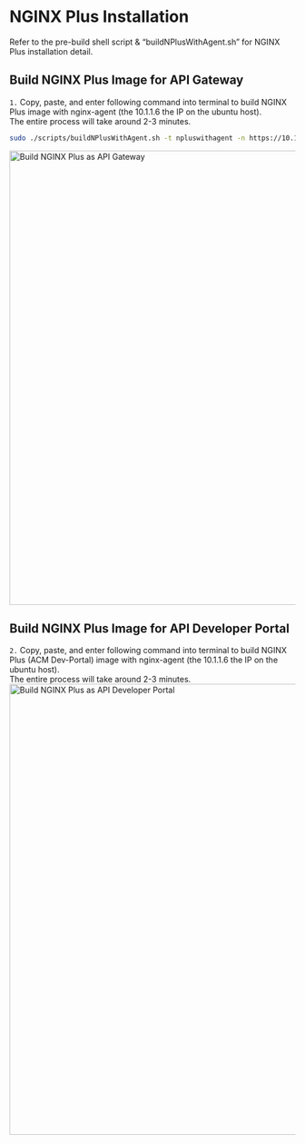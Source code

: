 # NGINX Plus Installation
Refer to the pre-build shell script & “buildNPlusWithAgent.sh” for NGINX Plus installation detail.<br>

## Build NGINX Plus Image for API Gateway
`1.` Copy, paste, and enter following command into terminal to build NGINX Plus image with nginx-agent (the 10.1.1.6 the IP on the ubuntu host).<br>
The entire process will take around 2-3 minutes.<br>
```bash
sudo ./scripts/buildNPlusWithAgent.sh -t npluswithagent -n https://10.1.1.6
```
<img width="800" alt="Build NGINX Plus as API Gateway" src="https://github.com/donchai/nginx-103/assets/6828772/326b4afd-0350-4601-9f19-9e4d5713522d"><br>

## Build NGINX Plus Image for API Developer Portal
`2.` Copy, paste, and enter following command into terminal to build NGINX Plus (ACM Dev-Portal) image with nginx-agent (the 10.1.1.6 the IP on the ubuntu host).<br>
The entire process will take around 2-3 minutes.<br>
<img width="794" alt="Build NGINX Plus as API Developer Portal" src="https://github.com/donchai/nginx-103/assets/6828772/d73d9c7e-420a-486e-9da9-ba4a8294b53a">

